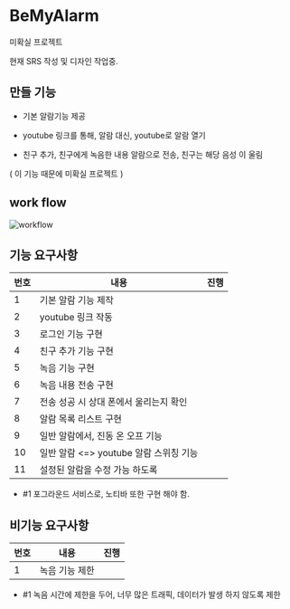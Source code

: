 # BeMyAlarm

미확실 프로젝트 

현재 SRS 작성 및 디자인 작업중. 

## 만들 기능

- 기본 알람기능 제공

- youtube 링크를 통해, 알람 대신, youtube로 알람 열기  

- 친구 추가, 친구에게 녹음한 내용 알람으로 전송, 친구는 해당 음성 이 울림 

( 이 기능 때문에 미확실 프로젝트 ) 


## work flow
![workflow](https://user-images.githubusercontent.com/36880919/81048236-e9924e00-8ef6-11ea-8b8e-d13355b274e3.png)





## 기능 요구사항 

|번호|내용|진행|
|-|-----|--|
|1| 기본 알람 기능 제작||
|2| youtube 링크 작동 ||
|3| 로그인 기능 구현 ||
|4| 친구 추가 기능 구현 ||
|5| 녹음 기능 구현 ||
|6| 녹음 내용 전송 구현 ||
|7| 전송 성공 시 상대 폰에서 울리는지 확인||
|8| 알람 목록 리스트 구현 ||
|9| 일반 알람에서, 진동 온 오프 기능 ||
|10| 일반 알람 <=> youtube 알람 스위칭 기능 ||
|11| 설정된 알람을 수정 가능 하도록 ||


 - #1 포그라운드 서비스로, 노티바 또한 구현 해야 함. 


## 비기능 요구사항 
|번호|내용|진행|
|-|-----|--|
|1|녹음 기능 제한 ||


- #1 녹음 시간에 제한을 두어, 너무 많은 트래픽, 데이터가 발생 하지 않도록 제한

